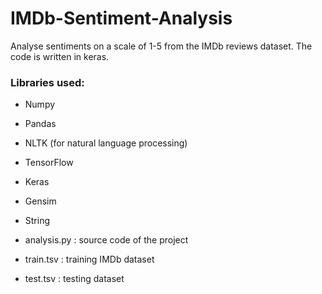 # IMDb-Sentiment-Analysis
Analyse sentiments on a scale of 1-5 from the IMDb reviews dataset. The code is written in keras. 

### Libraries used:
- Numpy
- Pandas
- NLTK (for natural language processing)
- TensorFlow
- Keras
- Gensim
- String

- analysis.py : source code of the project
- train.tsv : training IMDb dataset
- test.tsv : testing dataset

